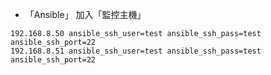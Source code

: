 - 「Ansible」 加入「監控主機」
```
192.168.8.50 ansible_ssh_user=test ansible_ssh_pass=test ansible_ssh_port=22
192.168.8.51 ansible_ssh_user=test ansible_ssh_pass=test ansible_ssh_port=22
```
